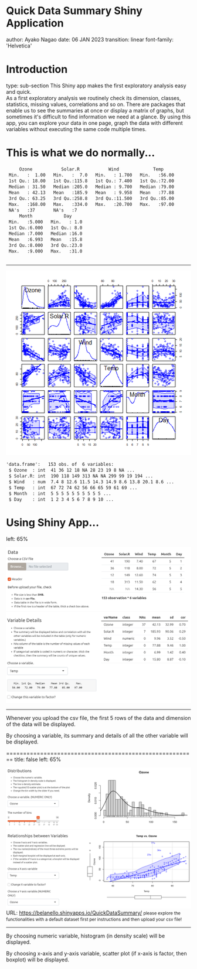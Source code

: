 Quick Data Summary Shiny Application
========================================================
author: Ayako Nagao
date: 06 JAN 2023
transition: linear
font-family: 'Helvetica'


Introduction
========================================================
type: sub-section
This Shiny app makes the first exploratory analysis easy and quick.  
As a first exploratory analysis we routinely check its dimension, classes, statistics, missing values, correlations and so on. There are packages that enable us to see the summaries at once or display a matrix of graphs, but sometimes it's difficult to find information we need at a glance. By using this app, you can explore your data in one page, graph the data with different variables without executing the same code multiple times.

This is what we do normally...
========================================================


```
     Ozone           Solar.R           Wind             Temp      
 Min.   :  1.00   Min.   :  7.0   Min.   : 1.700   Min.   :56.00  
 1st Qu.: 18.00   1st Qu.:115.8   1st Qu.: 7.400   1st Qu.:72.00  
 Median : 31.50   Median :205.0   Median : 9.700   Median :79.00  
 Mean   : 42.13   Mean   :185.9   Mean   : 9.958   Mean   :77.88  
 3rd Qu.: 63.25   3rd Qu.:258.8   3rd Qu.:11.500   3rd Qu.:85.00  
 Max.   :168.00   Max.   :334.0   Max.   :20.700   Max.   :97.00  
 NA's   :37       NA's   :7                                       
     Month            Day      
 Min.   :5.000   Min.   : 1.0  
 1st Qu.:6.000   1st Qu.: 8.0  
 Median :7.000   Median :16.0  
 Mean   :6.993   Mean   :15.8  
 3rd Qu.:8.000   3rd Qu.:23.0  
 Max.   :9.000   Max.   :31.0  
                               
```
***
![plot of chunk unnamed-chunk-2](index-figure/unnamed-chunk-2-1.png)


```
'data.frame':	153 obs. of  6 variables:
 $ Ozone  : int  41 36 12 18 NA 28 23 19 8 NA ...
 $ Solar.R: int  190 118 149 313 NA NA 299 99 19 194 ...
 $ Wind   : num  7.4 8 12.6 11.5 14.3 14.9 8.6 13.8 20.1 8.6 ...
 $ Temp   : int  67 72 74 62 56 66 65 59 61 69 ...
 $ Month  : int  5 5 5 5 5 5 5 5 5 5 ...
 $ Day    : int  1 2 3 4 5 6 7 8 9 10 ...
```

Using Shiny App...
========================================================
left: 65%

![](img/data.png)
![](img/details.png)

***

Whenever you upload the csv file, the first 5 rows of the data and dimension of the data will be displayed.

By choosing a variable, its summary and details of all the other variable will be displayed.

========================================================
title: false
left: 65%

![](img/hist.png)
![](img/xyplot.png)
URL:
 <https://belanello.shinyapps.io/QuickDataSummary/>
<small> please explore the functionalities with a default dataset first per instructions and then upload your csv file!</small>

***

By choosing numeric variable, histogram (in density scale) will be displayed.


By choosing x-axis and y-axis variable, scatter plot (if x-axis is factor, then boxplot) will be displayed.







